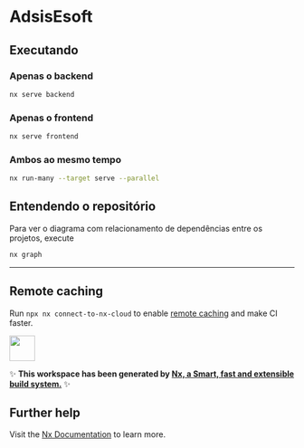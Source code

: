 # AdsisEsoft

## Executando

### Apenas o backend

```sh
nx serve backend
```

### Apenas o frontend

```sh
nx serve frontend
```

### Ambos ao mesmo tempo

```sh
nx run-many --target serve --parallel
```

## Entendendo o repositório

Para ver o diagrama com relacionamento de dependências entre os projetos, execute

```sh
nx graph
```

---

## Remote caching

Run `npx nx connect-to-nx-cloud` to enable [remote caching](https://nx.app) and make CI faster.

<a alt="Nx logo" href="https://nx.dev" target="_blank" rel="noreferrer"><img src="https://raw.githubusercontent.com/nrwl/nx/master/images/nx-logo.png" width="45"></a>

✨ **This workspace has been generated by [Nx, a Smart, fast and extensible build system.](https://nx.dev)** ✨

## Further help

Visit the [Nx Documentation](https://nx.dev) to learn more.
